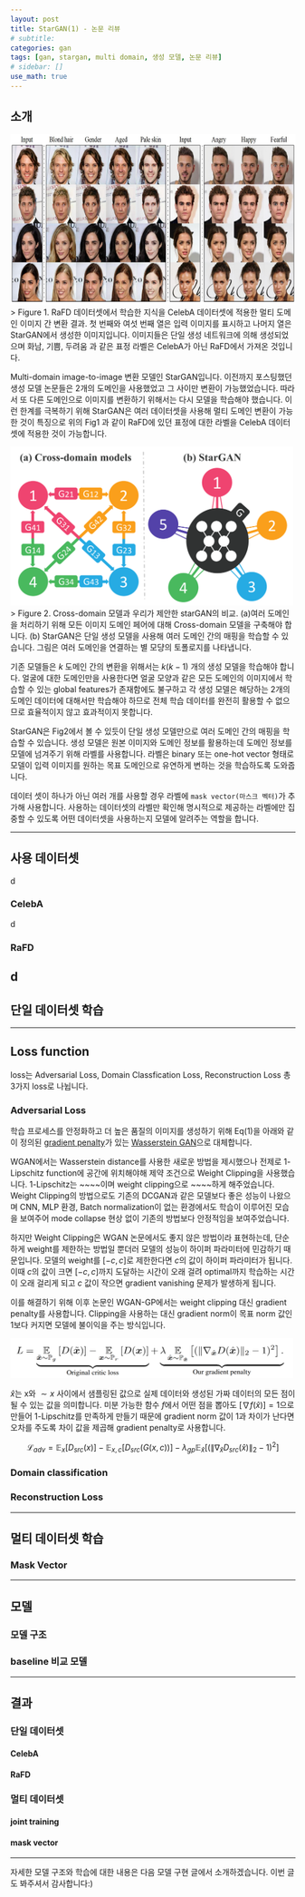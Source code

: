 ```yaml
---
layout: post
title: StarGAN(1) - 논문 리뷰
# subtitle:
categories: gan
tags: [gan, stargan, multi domain, 생성 모델, 논문 리뷰]
# sidebar: []
use_math: true
---
```


## 소개
<div>
  <img src="/assets/images/posts/stargan/paper/fig1.png" width="600" height="300">
</div>
> Figure 1. RaFD 데이터셋에서 학습한 지식을 CelebA 데이터셋에 적용한 멀티 도메인 이미지 간 변환 결과. 첫 번째와 여섯 번째 열은 입력 이미지를 표시하고 나머지 열은 StarGAN에서 생성한 이미지입니다. 이미지들은 단일 생성 네트워크에 의해 생성되었으며 화남, 기쁨, 두려움 과 같은 표정 라벨은 CelebA가 아닌 RaFD에서 가져온 것입니다.

Multi-domain image-to-image 변환 모델인 StarGAN입니다. 이전까지 포스팅했던 생성 모델 논문들은 2개의 도메인을 사용했었고 그 사이만 변환이 가능했었습니다. 따라서 또 다른 도메인으로 이미지를 변환하기 위해서는 다시 모델을 학습해야 했습니다. 이런 한계를 극복하기 위해 StarGAN은 여러 데이터셋을 사용해 멀티 도메인 변환이 가능한 것이 특징으로 위의 Fig1 과 같이 RaFD에 있던 표정에 대한 라벨을 CelebA 데이터셋에 적용한 것이 가능합니다.

<div>
  <img src="/assets/images/posts/stargan/paper/fig2.png" width="500" height="280">
</div>
> Figure 2. Cross-domain 모델과 우리가 제안한 starGAN의 비교. (a)여러 도메인을 처리하기 위해 모든 이미지 도메인 페어에 대해 Cross-domain 모델을 구축해야 합니다. (b) StarGAN은 단일 생성 모델을 사용해 여러 도메인 간의 매핑을 학습할 수 있습니다. 그림은 여러 도메인을 연결하는 별 모댱의 토폴로지를 나타냅니다.

기존 모델들은 $k$ 도메인 간의 변환을 위해서는 $k(k-1)$ 개의 생성 모델을 학습해야 합니다. 얼굴에 대한 도메인만을 사용한다면 얼굴 모양과 같은 모든 도메인의 이미지에서 학습할 수 있는 global features가 존재함에도 불구하고 각 생성 모델은 해당하는 2개의 도메인 데이터에 대해서만 학습해야 하므로 전체 학습 데이터를 완전히 활용할 수 없으므로 효율적이지 않고 효과적이지 못합니다.

StarGAN은 Fig2에서 볼 수 있듯이 단일 생성 모델만으로 여러 도메인 간의 매핑을 학습할 수 있습니다. 생성 모델은 원본 이미지와 도메인 정보를 활용하는데 도메인 정보를 모델에 넘겨주기 위해 라벨를 사용합니다. 라벨은 binary 또는 one-hot vector 형태로 모델이 입력 이미지를 원하는 목표 도메인으로 유연하게 변하는 것을 학습하도록 도와줍니다.

데이터 셋이 하나가 아닌 여러 개를 사용할 경우 라벨에 `mask vector(마스크 벡터)`가 추가해 사용합니다. 사용하는 데이터셋의 라벨만 확인해 명시적으로 제공하는 라벨에만 집중할 수 있도록 어떤 데이터셋을 사용하는지 모델에 알려주는 역할을 합니다.



---

## 사용 데이터셋
d
### CelebA
d
### RaFD
d
---

## 단일 데이터셋 학습

---

## Loss function
loss는 Adversarial Loss, Domain Classfication Loss, Reconstruction Loss 총 3가지 loss로 나뉩니다.

### Adversarial Loss


학습 프로세스를 안정화하고 더 높은 품질의 이미지를 생성하기 위해 Eq(1)을 아래와 같이 정의된 <a href="https://arxiv.org/abs/1704.00028" target="_blank">gradient penalty</a>가 있는 <a href="https://arxiv.org/abs/1701.07875" target="_blank">Wasserstein GAN</a>으로 대체합니다.

WGAN에서는 Wasserstein distance를 사용한 새로운 방법을 제시했으나 전제로 1-Lipschitz function에 공간에 위치해야해 제약 조건으로 Weight Clipping을 사용했습니다. 1-Lipschitz는 ~~~~이며 weight clipping으로 ~~~~하게 해주었습니다. Weight Clipping의 방법으로도 기존의 DCGAN과 같은 모델보다 좋은 성능이 나왔으며 CNN, MLP 환경, Batch normalization이 없는 환경에서도 학습이 이루어진 모습을 보여주어 mode collapse 현상 없이 기존의 방법보다 안정적임을 보여주었습니다.

하지만 Weight Clipping은 WGAN 논문에서도 좋지 않은 방법이라 표현하는데, 단순하게 weight를 제한하는 방법일 뿐더러 모델의 성능이 하이퍼 파라미터에 민감하기 때문입니다. 모델의 weight를 $[-c, c]$로 제한한다면 $c$의 값이 하이퍼 파라미터가 됩니다. 이때 $c$의 값이 크면 $[-c, c]$까지 도달하는 시간이 오래 걸려 optimal까지 학습하는 시간이 오래 걸리게 되고 $c$ 값이 작으면 gradient vanishing 문제가 발생하게 됩니다.

이를 해결하기 위해 이후 논문인 WGAN-GP에서는 weight clipping 대신 gradient penalty를 사용합니다. Clipping을 사용하는 대신 gradient norm이 목표 norm 값인 1보다 커지면 모델에 불이익을 주는 방식입니다.

<img src="/assets/images/posts/stargan/paper/wgan.png" width="500" height="70">

$\hat{x}$는 x와 $\sim{x}$ 사이에서 샘플링된 값으로 실제 데이터와 생성된 가짜 데이터의 모든 점이 될 수 있는 값을 의미합니다. 미분 가능한 함수 $f$에서 어떤 점을 뽑아도 $[\nabla f(\hat{x})] = 1$으로 만들어 1-Lipschitz를 만족하게 만들기 때문에 gradient norm 값이 1과 차이가 난다면 오차를 주도록 차이 값을 제곱해 gradient penalty로 사용합니다.

$$
\mathcal{L} _{adv} = \mathbb{E} _x[D _{src}(x)] - \mathbb{E} _{x, c}[D _{src}(G(x, c))] - \lambda _{gp}\mathbb{E} _{\hat{x}}[(\| \nabla _{\hat{x}}D _{src}(\hat{x}) \|_2 - 1)^2]
$$





### Domain classification
### Reconstruction Loss

---

## 멀티 데이터셋 학습

### Mask Vector


---

## 모델
### 모델 구조
### baseline 비교 모델


---

## 결과
### 단일 데이터셋
#### CelebA
#### RaFD

### 멀티 데이터셋
#### joint training
#### mask vector

---
자세한 모델 구조와 학습에 대한 내용은 다음 모델 구현 글에서 소개하겠습니다.
이번 글도 봐주셔서 감사합니다:)
